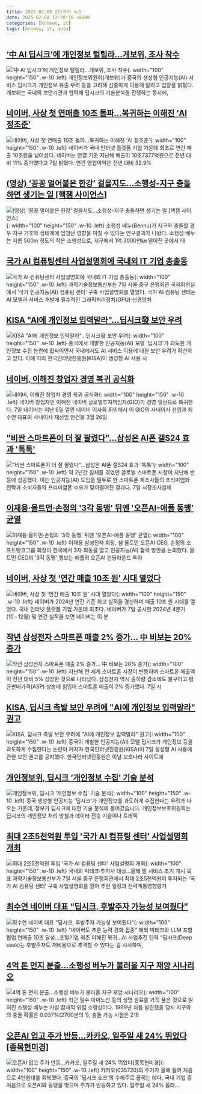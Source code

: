 ```yaml
---
title: 2025.02.08 IT/과학 뉴스
date: 2025-02-08 12:30:16 +0900
categories: [krnews, it]
tags: [krnews, it, auto]
---
```

## [‘中 AI 딥시크’에 개인정보 털릴라…개보위, 조사 착수](https://n.news.naver.com/mnews/article/018/0005938778)

![‘中 AI 딥시크’에 개인정보 털릴라…개보위, 조사 착수](https://mimgnews.pstatic.net/image/origin/018/2025/02/07/5938778.jpg?type=nf220_150){: width="100" height="150" .w-10 .left}
개인정보위원회(개보위)가 중국의 생성형 인공지능(AI) 서비스 딥시크가 개인정보 유출 우려 등을 고려해 신중하게 이용해 달라고 입장을 밝혔다. 개보위는 국내외 보안기관과 협력해 딥시크의 기술분석을 진행하는 동시에,

## [네이버, 사상 첫 연매출 10조 돌파…복귀하는 이해진 ‘AI 정조준’](https://n.news.naver.com/mnews/article/032/0003349603)

![네이버, 사상 첫 연매출 10조 돌파…복귀하는 이해진 ‘AI 정조준’](https://mimgnews.pstatic.net/image/origin/032/2025/02/07/3349603.jpg?type=nf220_150){: width="100" height="150" .w-10 .left}
네이버가 국내 인터넷 플랫폼 기업 가운데 최초로 연간 매출 10조원을 넘어섰다. 네이버는 연결 기준 지난해 매출이 10조7377억원으로 전년 대비 11% 증가했다고 7일 밝혔다. 연간 영업이익은 전년 대비 32.9%

## [(영상) ‘꽁꽁 얼어붙은 한강’ 걸을지도…소행성-지구 충돌하면 생기는 일 [핵잼 사이언스]](https://n.news.naver.com/mnews/article/081/0003516248)

![(영상) ‘꽁꽁 얼어붙은 한강’ 걸을지도…소행성-지구 충돌하면 생기는 일 [핵잼 사이언스]](https://mimgnews.pstatic.net/image/origin/081/2025/02/07/3516248.jpg?type=nf220_150){: width="100" height="150" .w-10 .left}
소행성 베누(Bennu)가 지구와 충돌할 경우 지구 기후와 생태계에 엄청난 영향을 미칠 수 있다는 연구결과가 나왔다. 소행성 베누는 지름 500m 정도의 작은 소행성으로, 지구에서 1억 3000만㎞ 떨어진 곳에서 태

## [국가 AI 컴퓨팅센터 사업설명회에 국내외 IT 기업 총출동](https://n.news.naver.com/mnews/article/015/0005091071)

![국가 AI 컴퓨팅센터 사업설명회에 국내외 IT 기업 총출동](https://mimgnews.pstatic.net/image/origin/015/2025/02/07/5091071.jpg?type=nf220_150){: width="100" height="150" .w-10 .left}
과학기술정보통신부는 7일 서울 중구 은행회관 국제회의실에서 ‘국가 인공지능(AI) 컴퓨팅 센터’ 구축 사업설명회를 열었다. 국가 AI 컴퓨팅 센터는 AI 모델과 서비스 개발에 필수적인 그래픽처리장치(GPU)·신경망처

## [KISA "AI에 개인정보 입력말라"…딥시크發 보안 우려](https://n.news.naver.com/mnews/article/088/0000929844)

![KISA "AI에 개인정보 입력말라"…딥시크發 보안 우려](https://mimgnews.pstatic.net/image/origin/088/2025/02/08/929844.jpg?type=nf220_150){: width="100" height="150" .w-10 .left}
중국에서 개발한 인공지능(AI) 모델 '딥시크'가 과도한 개인정보 수집 논란에 휩싸이면서 국내에서도 AI 서비스 이용에 대한 보안 우려가 확산하고 있다. 이에 따라 한국인터넷진흥원(KISA)이 생성형 AI 사용 시

## [네이버, 이해진 창업자 경영 복귀 공식화](https://n.news.naver.com/mnews/article/092/0002362257)

![네이버, 이해진 창업자 경영 복귀 공식화](https://mimgnews.pstatic.net/image/origin/092/2025/02/07/2362257.jpg?type=nf220_150){: width="100" height="150" .w-10 .left}
네이버 창업자인 이해진 네이버 글로벌투자책임자(GIO)가 경영 일선으로 복귀한다. 7일 네이버는 지난 6일 열린 네이버 이사회 회의에서 이 GIO의 사내이사 선임과 최수연 대표의 사내이사 재선임 안건을 3월 26일

## ["비싼 스마트폰이 더 잘 팔렸다"…삼성은 AI폰 갤S24 효과 '톡톡'](https://n.news.naver.com/mnews/article/138/0002190505)

!["비싼 스마트폰이 더 잘 팔렸다"…삼성은 AI폰 갤S24 효과 '톡톡'](https://mimgnews.pstatic.net/image/origin/138/2025/02/07/2190505.jpg?type=nf220_150){: width="100" height="150" .w-10 .left}
약 2년간 침체를 겪었던 글로벌 스마트폰 시장이 지난해 반등에 성공했다. 이는 인공지능(AI) 도입을 필두로 한 스마트폰 제조사들의 프리미엄화 전략과 소비자들의 프리미엄폰 수요가 맞아떨어진 결과다. 7일 시장조사업체

## [이재용·올트먼·손정의 '3각 동맹' 뒤엔 '오픈AI-애플 동맹' 균열](https://n.news.naver.com/mnews/article/421/0008060945)

![이재용·올트먼·손정의 '3각 동맹' 뒤엔 '오픈AI-애플 동맹' 균열](https://mimgnews.pstatic.net/image/origin/421/2025/02/07/8060945.jpg?type=nf220_150){: width="100" height="150" .w-10 .left}
이재용 삼성전자 회장, 샘 올트먼 오픈AI CEO, 손정의 소프트뱅크그룹 회장이 한국에서 3자 회동을 열고 인공지능(AI) 협력 방안을 논의했다. 올트먼 CEO의 '3각 동맹' 행보는 애플의 오픈AI 펀딩라운드 투자

## [네이버, 사상 첫 ‘연간 매출 10조 원’ 시대 열었다](https://n.news.naver.com/mnews/article/469/0000847711)

![네이버, 사상 첫 ‘연간 매출 10조 원’ 시대 열었다](https://mimgnews.pstatic.net/image/origin/469/2025/02/07/847711.jpg?type=nf220_150){: width="100" height="150" .w-10 .left}
네이버가 2024년 연간 기준 최고 실적을 경신하며 매출 10조 원 시대를 열었다. 국내 인터넷 플랫폼 기업 가운데 최초다. 네이버가 7일 공시한 2024년 4분기(10∼12월) 및 연간 실적을 보면 네이버는 이 분

## [작년 삼성전자 스마트폰 매출 2% 증가... 中 비보는 20% 증가](https://n.news.naver.com/mnews/article/366/0001051978)

![작년 삼성전자 스마트폰 매출 2% 증가... 中 비보는 20% 증가](https://mimgnews.pstatic.net/image/origin/366/2025/02/07/1051978.jpg?type=nf220_150){: width="100" height="150" .w-10 .left}
지난해 전 세계 스마트폰 시장이 반등하며 스마트폰 매출액이 전년 대비 5% 성장한 것으로 나타났다. 삼성전자 역시 출하량 감소에도 불구하고 평균판매가격(ASP) 상승에 힘입어 스마트폰 매출이 2% 증가했다. 7일 시

## [KISA, 딥시크 촉발 보안 우려에 "AI에 개인정보 입력말라" 권고](https://n.news.naver.com/mnews/article/082/0001310752)

![KISA, 딥시크 촉발 보안 우려에 "AI에 개인정보 입력말라" 권고](https://mimgnews.pstatic.net/image/origin/082/2025/02/07/1310752.jpg?type=nf220_150){: width="100" height="150" .w-10 .left}
중국이 개발한 인공지능(AI) 모델 딥시크가 개인정보 등을 과도하게 수집한다는 논란이 커지자 한국인터넷진흥원(KISA)이 7일 생성형 AI 사용에 관한 보안 권고를 공지했다. 한국인터넷진흥원은 이날 보호나라 사이트에

## [개인정보위, 딥시크 ‘개인정보 수집’ 기술 분석](https://n.news.naver.com/mnews/article/056/0011888639)

![개인정보위, 딥시크 ‘개인정보 수집’ 기술 분석](https://mimgnews.pstatic.net/image/origin/056/2025/02/07/11888639.jpg?type=nf220_150){: width="100" height="150" .w-10 .left}
중국 생성형 인공지능 '딥시크'가 개인정보를 과도하게 수집한다는 우려가 나오는 가운데, 정부가 딥시크에 대한 기술 분석에 들어갔습니다. 개인정보보호위원회는 딥시크의 개인정보 처리 방침과 데이터 전송 기술이나 트래픽

## [최대 2조5천억원 투입 '국가 AI 컴퓨팅 센터' 사업설명회 개최](https://n.news.naver.com/mnews/article/001/0015198084)

![최대 2조5천억원 투입 '국가 AI 컴퓨팅 센터' 사업설명회 개최](https://mimgnews.pstatic.net/image/origin/001/2025/02/07/15198084.jpg?type=nf220_150){: width="100" height="150" .w-10 .left}
국내외 빅테크·투자사 대상…올해 말 서비스 조기 개시 목표 과학기술정보통신부가 7일 서울 중구 은행회관에서 최대 2조5천억원이 투자되는 '국가 AI 컴퓨팅 센터' 구축 사업설명회를 열어 추진 일정과 전력계통영향평가

## [최수연 네이버 대표 “딥시크, 후발주자 가능성 보여줬다”](https://n.news.naver.com/mnews/article/016/0002425418)

![최수연 네이버 대표 “딥시크, 후발주자 가능성 보여줬다”](https://mimgnews.pstatic.net/image/origin/016/2025/02/07/2425418.jpg?type=nf220_150){: width="100" height="150" .w-10 .left}
“네이버도 추론 능력 강화 집중” 해외 빅테크와 LLM 포함 협업 연매출 10조 달성…포털기업 최초 이해진 복귀…AI 사업추진 탄력 “딥시크(Deep seek)는 후발주자도 저비용으로 추격할 수 있다는 걸 시사하며,

## [4억 톤 먼지 분출…소행성 베누가 불러올 지구 재앙 시나리오](https://n.news.naver.com/mnews/article/028/0002729898)

![4억 톤 먼지 분출…소행성 베누가 불러올 지구 재앙 시나리오](https://mimgnews.pstatic.net/image/origin/028/2025/02/07/2729898.jpg?type=nf220_150){: width="100" height="150" .w-10 .left}
최근 필수 아미노산 등의 생명 원료를 가득 품은 것으로 밝혀진 소행성 베누는 사실 잠재적 위험 소행성이다. 1999년 처음 발견했을 당시 지구와의 충돌 확률은 0.037%(2700분의 1), 충돌 가능 시점은 218

## [오픈AI 업고 주가 반등…카카오, 일주일 새 24% 뛰었다[종목현미경]](https://n.news.naver.com/mnews/article/421/0008062996)

![오픈AI 업고 주가 반등…카카오, 일주일 새 24% 뛰었다[종목현미경]](https://mimgnews.pstatic.net/image/origin/421/2025/02/08/8062996.jpg?type=nf220_150){: width="100" height="150" .w-10 .left}
카카오(035720)의 주가가 올해 들어 처음으로 4만원대를 회복했다. 중국의 '딥시크 쇼크'의 수혜주로 꼽히는 데다, 국내 기업 중 처음으로 오픈AI와 동맹을 맺으며 주가가 반등하고 있다. 일주일 새 24% 올라…

